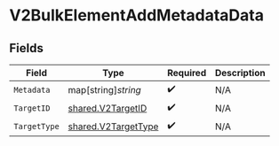 # V2BulkElementAddMetadataData


## Fields

| Field                                                             | Type                                                              | Required                                                          | Description                                                       |
| ----------------------------------------------------------------- | ----------------------------------------------------------------- | ----------------------------------------------------------------- | ----------------------------------------------------------------- |
| `Metadata`                                                        | map[string]*string*                                               | :heavy_check_mark:                                                | N/A                                                               |
| `TargetID`                                                        | [shared.V2TargetID](../../../pkg/models/shared/v2targetid.md)     | :heavy_check_mark:                                                | N/A                                                               |
| `TargetType`                                                      | [shared.V2TargetType](../../../pkg/models/shared/v2targettype.md) | :heavy_check_mark:                                                | N/A                                                               |